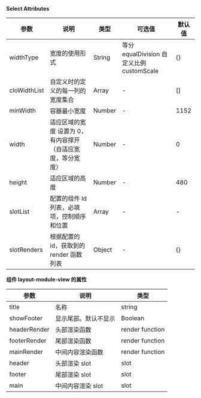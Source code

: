 **Select Attributes**

| 参数         | 说明                                                        | 类型   | 可选值                                    | 默认值 |
| ------------ | ----------------------------------------------------------- | ------ | ----------------------------------------- | ------ |
| widthType    | 宽度的使用形式                                              | String | 等分 equalDivision 自定义比例 customScale | {}     |
| cloWidthList | 自定义时的定义的每一列的宽度集合                            | Array  | -                                         | []     |
| minWidth     | 容器最小宽度                                                | Number | -                                         | 1152   |
| width        | 适应区域的宽度 设置为 0，有内容撑开（自适应宽度，等分宽度） | Number | -                                         | 0      |
| height       | 适应区域的高度                                              | Number | -                                         | 480    |
| slotList     | 配置的组件 Id 列表，必填项，控制顺序和位置                  | Array  | -                                         | -      |
| slotRenders  | 根据配置的 id，获取到的 render 函数列表                     | Object | -                                         | {}     |


**组件 layout-module-view 的属性**

| 参数         | 说明                 | 类型            |
| ------------ | -------------------- | --------------- |
| title        | 名称                 | string          |
| showFooter   | 显示尾部。默认不显示 | Boolean         |
| headerRender | 头部渲染函数         | render function |
| footerRender | 尾部渲染函数         | render function |
| mainRender   | 中间内容渲染函数     | render function |
| header       | 头部渲染 slot        | slot            |
| footer       | 尾部渲染 slot        | slot            |
| main         | 中间内容渲染 slot    | slot            |
